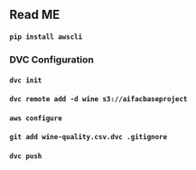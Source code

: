 ## Read ME

#### `pip install awscli`

### DVC Configuration

#### `dvc init`
#### `dvc remote add -d wine s3://aifacbaseproject`
#### `aws configure`
#### `git add wine-quality.csv.dvc .gitignore`
#### `dvc push`


